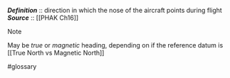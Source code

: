 ***Definition***    :: direction in which the nose of the aircraft points during flight
***Source***         :: [[PHAK Ch16]]

> [!note] 
> May be *true* or *magnetic* heading, depending on if the reference datum is [[True North vs Magnetic North]]

#glossary